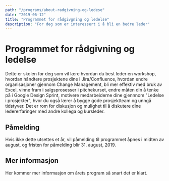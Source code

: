 ```yaml
---
path: "/programs/about-radgivning-og-ledese"
date: "2019-06-12"
title: "Programmet for rådgivgning og ledelse"
description: "For deg som er interessert i å bli en bedre leder"
---
```


# Programmet for rådgivning og ledelse


Dette er skolen for deg som vil lære hvordan du best leder en workshop, 
hvordan håndtere prosjektene dine i Jira/Confluence, 
hvordan endre organisasjoner gjennom Change Management, bli mer effektiv med bruk av Excel, 
vinne fram i salgsprosesser i pitchekurset, endre måten din å tenke på i Google Design Sprint, 
motivere medarbeiderne dine gjennnom "Ledelse i prosjekter", hvor du også lærer å bygge gode prosjektteam 
og unngå tidstyver.  Det er rom for diskusjon og mulighet til å diskutere dine ledererfaringer med andre kollega og kursleder.

## Påmelding

Hvis ikke dette utsettes et år, vil påmelding til programmet åpnes i midten av august, og fristen for påmelding blir 31. august, 2019.

## Mer informasjon

Her kommer mer informasjon om årets program så snart det er klart.
